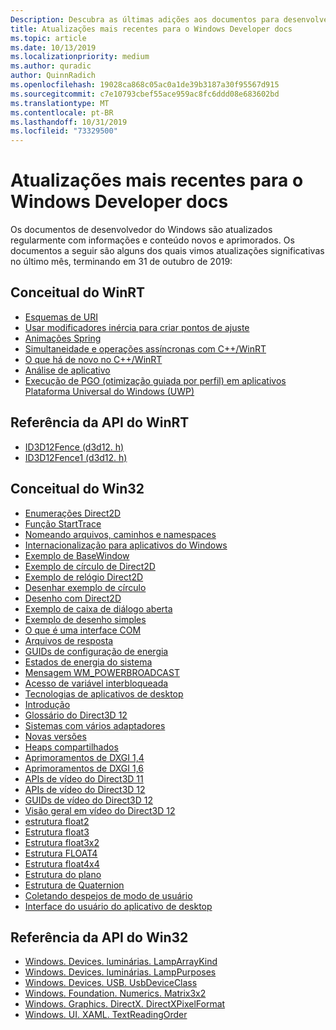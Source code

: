 ```yaml
---
Description: Descubra as últimas adições aos documentos para desenvolvedores do Windows.
title: Atualizações mais recentes para o Windows Developer docs
ms.topic: article
ms.date: 10/13/2019
ms.localizationpriority: medium
ms.author: quradic
author: QuinnRadich
ms.openlocfilehash: 19028ca868c05ac0a1de39b3187a30f95567d915
ms.sourcegitcommit: c7e10793cbef55ace959ac8fc6ddd08e683602bd
ms.translationtype: MT
ms.contentlocale: pt-BR
ms.lasthandoff: 10/31/2019
ms.locfileid: "73329500"
---
```

# <a name="latest-updates-to-the-windows-developer-docs"></a>Atualizações mais recentes para o Windows Developer docs


Os documentos de desenvolvedor do Windows são atualizados regularmente com informações e conteúdo novos e aprimorados. Os documentos a seguir são alguns dos quais vimos atualizações significativas no último mês, terminando em 31 de outubro de 2019:


## <a name="winrt-conceptual"></a>Conceitual do WinRT

<ul>
<li><a href="https://docs.microsoft.com/windows/uwp/app-resources/uri-schemes">Esquemas de URI</a></li>
<li><a href="https://docs.microsoft.com/windows/uwp/composition/inertia-modifiers">Usar modificadores inércia para criar pontos de ajuste</a></li>
<li><a href="https://docs.microsoft.com/windows/uwp/composition/spring-animations">Animações Spring</a></li>
<li><a href="https://docs.microsoft.com/windows/uwp/cpp-and-winrt-apis/concurrency">Simultaneidade e operações assíncronas com C++/WinRT</a></li>
<li><a href="https://docs.microsoft.com/windows/uwp/cpp-and-winrt-apis/news">O que há de novo no C++/WinRT</a></li>
<li><a href="https://docs.microsoft.com/windows/uwp/debug-test-perf/app-analysis">Análise de aplicativo</a></li>
<li><a href="https://docs.microsoft.com/windows/uwp/debug-test-perf/pgo-for-uwp">Execução de PGO (otimização guiada por perfil) em aplicativos Plataforma Universal do Windows (UWP)</a></li>
</ul>



## <a name="winrt-api-reference"></a>Referência da API do WinRT

<ul>
<li><a href="https://docs.microsoft.com/windows/win32/api/d3d12/nn-d3d12-id3d12fence">ID3D12Fence (d3d12. h)</a></li>
<li><a href="https://docs.microsoft.com/windows/win32/api/d3d12/nn-d3d12-id3d12fence1">ID3D12Fence1 (d3d12. h)</a></li>
</ul>

## <a name="win32-conceptual"></a>Conceitual do Win32

<ul>
<li><a href="https://docs.microsoft.com/windows/desktop/Direct2D/enumerations">Enumerações Direct2D</a></li>
<li><a href="https://docs.microsoft.com/windows/desktop/ETW/starttrace">Função StartTrace</a></li>
<li><a href="https://docs.microsoft.com/windows/desktop/FileIO/naming-a-file">Nomeando arquivos, caminhos e namespaces</a></li>
<li><a href="https://docs.microsoft.com/windows/desktop/Intl/international-support">Internacionalização para aplicativos do Windows</a></li>
<li><a href="https://docs.microsoft.com/windows/desktop/LearnWin32/basewindow-sample">Exemplo de BaseWindow</a></li>
<li><a href="https://docs.microsoft.com/windows/desktop/LearnWin32/direct2d-circle-sample">Exemplo de círculo de Direct2D</a></li>
<li><a href="https://docs.microsoft.com/windows/desktop/LearnWin32/direct2d-clock-sample">Exemplo de relógio Direct2D</a></li>
<li><a href="https://docs.microsoft.com/windows/desktop/LearnWin32/draw-circle-sample">Desenhar exemplo de círculo</a></li>
<li><a href="https://docs.microsoft.com/windows/desktop/LearnWin32/drawing-with-direct2d">Desenho com Direct2D</a></li>
<li><a href="https://docs.microsoft.com/windows/desktop/LearnWin32/open-dialog-box-sample">Exemplo de caixa de diálogo aberta</a></li>
<li><a href="https://docs.microsoft.com/windows/desktop/LearnWin32/simple-drawing-sample">Exemplo de desenho simples</a></li>
<li><a href="https://docs.microsoft.com/windows/desktop/LearnWin32/what-is-a-com-interface-">O que é uma interface COM</a></li>
<li><a href="https://docs.microsoft.com/windows/desktop/Midl/response-files">Arquivos de resposta</a></li>
<li><a href="https://docs.microsoft.com/windows/desktop/Power/power-setting-guids">GUIDs de configuração de energia</a></li>
<li><a href="https://docs.microsoft.com/windows/desktop/Power/system-power-states">Estados de energia do sistema</a></li>
<li><a href="https://docs.microsoft.com/windows/desktop/Power/wm-powerbroadcast">Mensagem WM_POWERBROADCAST</a></li>
<li><a href="https://docs.microsoft.com/windows/desktop/Sync/interlocked-variable-access">Acesso de variável interbloqueada</a></li>
<li><a href="https://docs.microsoft.com/windows/desktop/desktop-app-technologies">Tecnologias de aplicativos de desktop</a></li>
<li><a href="https://docs.microsoft.com/windows/desktop/desktop-programming">Introdução</a></li>
<li><a href="https://docs.microsoft.com/windows/desktop/direct3d12/directx-12-glossary">Glossário do Direct3D 12</a></li>
<li><a href="https://docs.microsoft.com/windows/desktop/direct3d12/multi-engine">Sistemas com vários adaptadores</a></li>
<li><a href="https://docs.microsoft.com/windows/desktop/direct3d12/new-releases">Novas versões</a></li>
<li><a href="https://docs.microsoft.com/windows/desktop/direct3d12/shared-heaps">Heaps compartilhados</a></li>
<li><a href="https://docs.microsoft.com/windows/desktop/direct3ddxgi/dxgi-1-4-improvements">Aprimoramentos de DXGI 1,4</a></li>
<li><a href="https://docs.microsoft.com/windows/desktop/direct3ddxgi/dxgi-1-6-improvements">Aprimoramentos de DXGI 1,6</a></li>
<li><a href="https://docs.microsoft.com/windows/desktop/medfound/direct3d-11-video-apis">APIs de vídeo do Direct3D 11</a></li>
<li><a href="https://docs.microsoft.com/windows/desktop/medfound/direct3d-12-video-apis">APIs de vídeo do Direct3D 12</a></li>
<li><a href="https://docs.microsoft.com/windows/desktop/medfound/direct3d-12-video-guids">GUIDs de vídeo do Direct3D 12</a></li>
<li><a href="https://docs.microsoft.com/windows/desktop/medfound/direct3d-12-video-overview">Visão geral em vídeo do Direct3D 12</a></li>
<li><a href="https://docs.microsoft.com/windows/desktop/numerics_h/float2-structure">estrutura float2</a></li>
<li><a href="https://docs.microsoft.com/windows/desktop/numerics_h/float3-structure">Estrutura float3</a></li>
<li><a href="https://docs.microsoft.com/windows/desktop/numerics_h/float3x2-structure">Estrutura float3x2</a></li>
<li><a href="https://docs.microsoft.com/windows/desktop/numerics_h/float4-structure">Estrutura FLOAT4</a></li>
<li><a href="https://docs.microsoft.com/windows/desktop/numerics_h/float4x4-structure">Estrutura float4x4</a></li>
<li><a href="https://docs.microsoft.com/windows/desktop/numerics_h/plane-structure">Estrutura do plano</a></li>
<li><a href="https://docs.microsoft.com/windows/desktop/numerics_h/quaternion-structure">Estrutura de Quaternion</a></li>
<li><a href="https://docs.microsoft.com/windows/desktop/wer/collecting-user-mode-dumps">Coletando despejos de modo de usuário</a></li>
<li><a href="https://docs.microsoft.com/windows/desktop/windows-application-ui-development">Interface do usuário do aplicativo de desktop</a></li>
</ul>

## <a name="win32-api-reference"></a>Referência da API do Win32

<ul>
<li><a href="https://docs.microsoft.com/uwp/api/windows.devices.lights.lamparraykind">Windows. Devices. luminárias. LampArrayKind</a></li>
<li><a href="https://docs.microsoft.com/uwp/api/windows.devices.lights.lamppurposes">Windows. Devices. luminárias. LampPurposes</a></li>
<li><a href="https://docs.microsoft.com/uwp/api/windows.devices.usb.usbdeviceclass">Windows. Devices. USB. UsbDeviceClass</a></li>
<li><a href="https://docs.microsoft.com/uwp/api/windows.foundation.numerics.matrix3x2">Windows. Foundation. Numerics. Matrix3x2</a></li>
<li><a href="https://docs.microsoft.com/uwp/api/windows.graphics.directx.directxpixelformat">Windows. Graphics. DirectX. DirectXPixelFormat</a></li>
<li><a href="https://docs.microsoft.com/uwp/api/windows.ui.xaml.textreadingorder">Windows. UI. XAML. TextReadingOrder</a></li>
</ul>